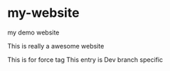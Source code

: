 # my-website
my demo website

This is really a awesome website

This is for force tag
This entry is Dev branch specific
